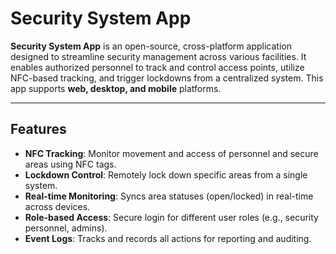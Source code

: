 # Security System App

**Security System App** is an open-source, cross-platform application designed to streamline security management across various facilities. It enables authorized personnel to track and control access points, utilize NFC-based tracking, and trigger lockdowns from a centralized system. This app supports **web, desktop, and mobile** platforms.

---

## Features

- **NFC Tracking**: Monitor movement and access of personnel and secure areas using NFC tags.
- **Lockdown Control**: Remotely lock down specific areas from a single system.
- **Real-time Monitoring**: Syncs area statuses (open/locked) in real-time across devices.
- **Role-based Access**: Secure login for different user roles (e.g., security personnel, admins).
- **Event Logs**: Tracks and records all actions for reporting and auditing.

